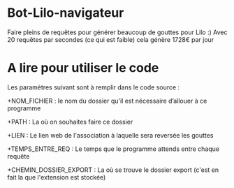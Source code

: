# Bot-Lilo-navigateur
Faire pleins de requêtes pour générer beaucoup de gouttes pour Lilo :)
Avec 20 requêtes par secondes (ce qui est faible) cela génère 1728€ par jour

# A lire pour utiliser le code
Les paramètres suivant sont à remplir dans le code source :


+NOM_FICHIER : le nom du dossier qu'il est nécessaire d’allouer à ce programme


+PATH : La où on souhaites faire ce dossier


+LIEN : Le lien web de l'association à laquelle sera reversée les gouttes


+TEMPS_ENTRE_REQ : Le temps que le programme attends entre chaque requête


+CHEMIN_DOSSIER_EXPORT : La où se trouve le dossier export (c'est en fait la que l'extension est stockée)


